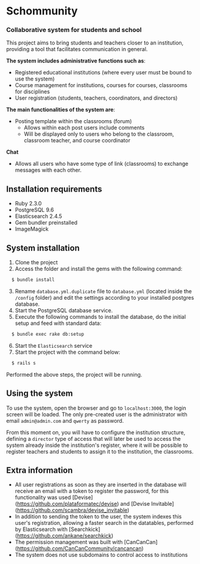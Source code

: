 # Schommunity
### Collaborative system for students and school

This project aims to bring students and teachers closer to an institution, providing a tool that facilitates communication in general.

**The system includes administrative functions such as**:
- Registered educational institutions (where every user must be bound to use the system)
- Course management for institutions, courses for courses, classrooms for disciplines
- User registration (students, teachers, coordinators, and directors)

**The main functionalities of the system are**:
- Posting template within the classrooms (forum)
  - Allows within each post users include comments 
  - Will be displayed only to users who belong to the classroom, classroom teacher, and course coordinator

**Chat**
  - Allows all users who have some type of link (classrooms) to exchange messages with each other.

## Installation requirements
- Ruby 2.3.0
- PostgreSQL 9.6
- Elasticsearch 2.4.5
- Gem bundler preinstalled
- ImageMagick

## System installation
1. Clone the project
2. Access the folder and install the gems with the following command:
```sh
  $ bundle install
```
3. Rename `database.yml.duplicate` file to `database.yml` (located inside the `/config` folder) and edit the settings according to your installed postgres database.
4. Start the PostgreSQL database service.
5. Execute the following commands to install the database, do the initial setup and feed with standard data:
```sh
  $ bundle exec rake db:setup
```
6. Start the `Elasticsearch` service
7. Start the project with the command below:
```sh
  $ rails s
```

Performed the above steps, the project will be running.

## Using the system
To use the system, open the browser and go to `localhost:3000`, the login screen will be loaded. The only pre-created user is the administrator with email `admin@admin.com` and `qwerty` as password.

From this moment on, you will have to configure the institution structure, defining a `director` type of access that will later be used to access the system already inside the institution's register, where it will be possible to register teachers and students to assign it to the institution, the classrooms.

## Extra information
- All user registrations as soon as they are inserted in the database will receive an email with a token to register the password, for this functionality was used [Devise] (https://github.com/plataformatec/devise) and [Devise Invitable] (https://github.com/scambra/devise_invitable)
- In addition to sending the token to the user, the system indexes this user's registration, allowing a faster search in the datatables, performed by Elasticsearch with [Searchkick] (https://github.com/ankane/searchkick)
- The permission management was built with [CanCanCan] (https://github.com/CanCanCommunity/cancancan)
- The system does not use subdomains to control access to institutions
